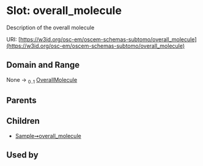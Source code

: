 
# Slot: overall_molecule

Description of the overall molecule

URI: [https://w3id.org/osc-em/oscem-schemas-subtomo/overall_molecule](https://w3id.org/osc-em/oscem-schemas-subtomo/overall_molecule)


## Domain and Range

None &#8594;  <sub>0..1</sub> [OverallMolecule](OverallMolecule.md)

## Parents


## Children

 *  [Sample➞overall_molecule](Sample_overall_molecule.md)

## Used by

